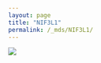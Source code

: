 ```yaml
---
layout: page
title: "NIF3L1"
permalink: /_mds/NIF3L1/
---
```


![](../../algns0/N80_5HSAA072156_aln_report.png?raw=true)